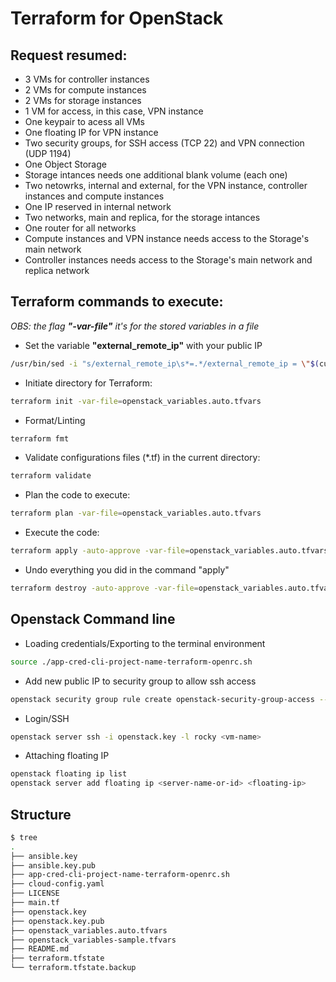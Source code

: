 # Terraform for OpenStack

## Request resumed:
- 3 VMs for controller instances
- 2 VMs for compute instances
- 2 VMs for storage instances
- 1 VM for access, in this case, VPN instance
- One keypair to acess all VMs
- One floating IP for VPN instance
- Two security groups, for SSH access (TCP 22) and VPN connection (UDP 1194)
- One Object Storage
- Storage intances needs one additional blank volume (each one)
- Two netowrks, internal and external, for the VPN instance, controller instances and compute instances
- One IP reserved in internal network
- Two networks, main and replica, for the storage intances
- One router for all networks
- Compute instances and VPN instance needs access to the Storage's main network
- Controller instances needs access to the Storage's main network and replica network

## Terraform commands to execute:
*OBS: the flag **"-var-file"** it's for the stored variables in a file*
* Set the variable **"external_remote_ip"** with your public IP
```bash
/usr/bin/sed -i "s/external_remote_ip\s*=.*/external_remote_ip = \"$(curl -s ifconfig.io)\/32\"/" openstack_variables-sample.tfvars && terraform fmt
```
* Initiate directory for Terraform:
```bash
terraform init -var-file=openstack_variables.auto.tfvars
```
* Format/Linting 
```bash
terraform fmt
```
* Validate configurations files (*.tf) in the current directory:
```bash
terraform validate
```
* Plan the code to execute:
```bash
terraform plan -var-file=openstack_variables.auto.tfvars
```
* Execute the code:
```bash
terraform apply -auto-approve -var-file=openstack_variables.auto.tfvars
```
* Undo everything you did in the command "apply"
```bash
terraform destroy -auto-approve -var-file=openstack_variables.auto.tfvars
```

## Openstack Command line
- Loading credentials/Exporting to the terminal environment
```bash
source ./app-cred-cli-project-name-terraform-openrc.sh
```
- Add new public IP to security group to allow ssh access
```bash
openstack security group rule create openstack-security-group-access --ingress --protocol tcp --dst-port 22 --remote-ip $(curl -s ifconfig.io)
```
- Login/SSH
```bash
openstack server ssh -i openstack.key -l rocky <vm-name>
```

- Attaching floating IP
```bash
openstack floating ip list
openstack server add floating ip <server-name-or-id> <floating-ip>
```
## Structure
```bash
$ tree
.
├── ansible.key
├── ansible.key.pub
├── app-cred-cli-project-name-terraform-openrc.sh
├── cloud-config.yaml
├── LICENSE
├── main.tf
├── openstack.key
├── openstack.key.pub
├── openstack_variables.auto.tfvars
├── openstack_variables-sample.tfvars
├── README.md
├── terraform.tfstate
└── terraform.tfstate.backup
```
